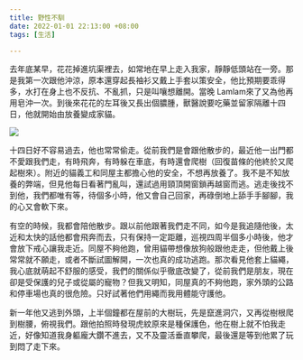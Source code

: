 ```yaml
---
title: 野性不馴
date: 2022-01-01 22:13:00 +08:00
tags: [生活]

---
```


  
  
去年底某早，花花掉進坑渠裡去，如常地在早上走入我家，靜靜低頭站在一旁。那是我第一次跟他沖涼，原本還穿起長袖衫又戴上手套以策安全，他比預期要乖得多，水打在身上也不反抗、不亂抓，只是叫嚷想離開。當晚 Lamlam來了又為他再用皂沖一次。到後來花花的左耳後又長出個膿腫，獸醫說要吃藥並留家隔離十四日，他就開始由放養變成家貓。  
  
[![](https://blogger.googleusercontent.com/img/a/AVvXsEj0KQdormJoqFDvnTaRYvJQJCY0Jjra5HDHKaropsdzs0CDvTxy-JWwnNvu-oIwCEd1W6-bXoxgc-JSC4n9tfmHyTldQObErewCMoQ0PgvxCEXwS6X5a-zzF4fKbxkRRutXy1GVwwpZ7KoWozI59OwJnW8SIdRyPEi51FHvCI1OVBMONWj7lp1bIi5g=s320)](https://blogger.googleusercontent.com/img/a/AVvXsEj0KQdormJoqFDvnTaRYvJQJCY0Jjra5HDHKaropsdzs0CDvTxy-JWwnNvu-oIwCEd1W6-bXoxgc-JSC4n9tfmHyTldQObErewCMoQ0PgvxCEXwS6X5a-zzF4fKbxkRRutXy1GVwwpZ7KoWozI59OwJnW8SIdRyPEi51FHvCI1OVBMONWj7lp1bIi5g=s6000)
  
  
十四日好不容易過去，他也常常偷走。從前我們是會跟他散步的，最近他一出門都不愛跟我們走，有時飛奔，有時躲在車底，有時還會爬樹（回復苗條的他終於又爬起樹來）。附近的貓義工和同屋主都擔心他的安全，不想再放養了。我不是不知放養的弊端，但見他每日看著門亂叫，還試過用頸頂開窗鎖再越窗而逃。逃走後找不到他，我們都唯有等，待個多小時，他又會自己回家，再碌倒地上舔手手腳腳，我的心又會軟下來。  
  
有空的時候，我都會陪他散步。跟以前他跟著我們走不同，如今是我追隨他後，太近和太快的話他都會飛奔而去，只有保持一定距離，巡視四周半個多小時後，他才會放下戒心讓我走近。同屋不夠他跑，曾用貓帶想像放狗般跟他走走，但他戴上後常常就不願走，或者不斷試圖解開，一次也真的成功逃跑。那次看見他套上貓繩，我心底就萌起不舒服的感受，我們的關係似乎徹底改變了，從前我們是朋友，現在卻是受保護的兒子或從屬的寵物？但我又明知，同屋真的不夠他跑，家外頭的公路和停車場也真的很危險。只好試著他們用繩而我用體能守護他。  
  
新一年他又逃到外頭，上半個鐘都在屋前的大樹玩，先是竄進洞穴，又再從樹根爬到樹腰，俯視我們。跟他拍照時發現虎紋原來是種保護色，他在樹上就不怕我走近，好像知道我身軀龐大鑽不進去，又不及靈活垂直攀爬，最後還是等到他累了玩到悶了走下來。  
  
  
